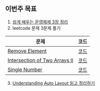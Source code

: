 ## 이번주 목표

1. [쉽게 배우는 운영체제 3장 정리](https://jwonylee.tistory.com/78)
2. leetcode 문제 3문제 풀기

| 문제 | 코드 |
| --- | --- |
| [Remove Element](https://leetcode.com/problems/remove-element/) | [코드](https://github.com/jwonyLee/TIL/commit/10456aca099b705b26e2252b84df33784350c8a6) |
| [Intersection of Two Arrays II](https://leetcode.com/explore/interview/card/top-interview-questions-easy/92/array/674/) | [코드](https://github.com/jwonyLee/TIL/commit/bf92d669cd645d4843b5ca9e1b49dccbc490442c) |
| [Single Number](https://leetcode.com/explore/interview/card/top-interview-questions-easy/92/array/549/) | [코드](https://github.com/jwonyLee/TIL/commit/82d6fee4dab58d76a040edd98c38d872affcba2f) |
3. [Understanding Auto Layout 읽고 정리하기](https://jwonylee.tistory.com/79)